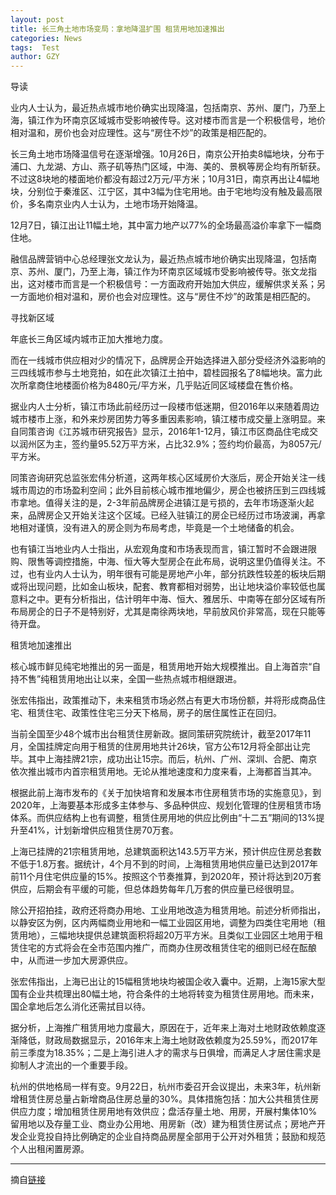 ```yaml
---
layout: post
title: 长三角土地市场变局：拿地降温扩围 租赁用地加速推出
categories: News
tags:  Test
author: GZY
---
```


导读

业内人士认为，最近热点城市地价确实出现降温，包括南京、苏州、厦门，乃至上海，镇江作为环南京区域城市受影响被传导。这对楼市而言是一个积极信号，地价相对温和，房价也会对应理性。这与“房住不炒”的政策是相匹配的。

长三角土地市场降温信号在逐渐增强。10月26日，南京公开拍卖8幅地块，分布于浦口、九龙湖、方山、燕子矶等热门区域，中海、美的、景枫等房企均有所斩获。不过这8块地的楼面地价都没有超过2万元/平方米；10月31日，南京再出让4幅地块，分别位于秦淮区、江宁区，其中3幅为住宅用地。由于宅地均没有触及最高限价，多名南京业内人士认为，土地市场开始降温。

12月7日，镇江出让11幅土地，其中富力地产以77%的全场最高溢价率拿下一幅商住地。

融信品牌营销中心总经理张文龙认为，最近热点城市地价确实出现降温，包括南京、苏州、厦门，乃至上海，镇江作为环南京区域城市受影响被传导。张文龙指出，这对楼市而言是一个积极信号：一方面政府开始加大供应，缓解供求关系；另一方面地价相对温和，房价也会对应理性。这与“房住不炒”的政策是相匹配的。

寻找新区域

年底长三角区域内城市正加大推地力度。

而在一线城市供应相对少的情况下，品牌房企开始选择进入部分受经济外溢影响的三四线城市参与土地竞拍，如在此次镇江土拍中，碧桂园报名了8幅地块。富力此次所拿商住地楼面价格为8480元/平方米，几乎贴近同区域楼盘在售价格。

据业内人士分析，镇江市场此前经历过一段楼市低迷期，但2016年以来随着周边城市楼市上涨，和外来炒房团势力等多重因素影响，镇江楼市成交量上涨明显。来自同策咨询《江苏城市研究报告》显示，2016年1-12月，镇江市区商品住宅成交以润州区为主，签约量95.52万平方米，占比32.9%；签约均价最高，为8057元/平方米。

同策咨询研究总监张宏伟分析道，这两年核心区域房价大涨后，房企开始关注一线城市周边的市场盈利空间；此外目前核心城市推地偏少，房企也被挤压到三四线城市拿地。值得关注的是，2-3年前品牌房企进镇江是亏损的，去年市场逐渐火起来，品牌房企又开始关注这个区域。已经入驻镇江的房企已经历过市场波澜，再拿地相对谨慎，没有进入的房企则为布局考虑，毕竟是一个土地储备的机会。

也有镇江当地业内人士指出，从宏观角度和市场表现而言，镇江暂时不会跟进限购、限售等调控措施，中海、恒大等大型房企在此布局，说明这里仍值得关注。不过，也有业内人士认为，明年很有可能是房地产小年，部分抗跌性较差的板块后期或将出现问题，比如金山板块，配套、教育都相对弱势，出让地块溢价率较低也属意料之中。更有分析指出，估计明年中海、恒大、雅居乐、中南等在部分区域有所布局房企的日子不是特别好，尤其是南徐两块地，早前放风价非常高，现在只能等待开盘。

租赁地加速推出

核心城市鲜见纯宅地推出的另一面是，租赁用地开始大规模推出。自上海首宗“自持不售”纯租赁用地出让以来，全国一些热点城市相继跟进。

张宏伟指出，政策推动下，未来租赁市场必然占有更大市场份额，并将形成商品住宅、租赁住宅、政策性住宅三分天下格局，房子的居住属性正在回归。

当前全国至少48个城市出台租赁住房新政。据同策研究院统计，截至2017年11月，全国挂牌定向用于租赁的住房用地共计26块，官方公布12月将全部出让完毕。其中上海挂牌21宗，成功出让15宗。而后，杭州、广州、深圳、合肥、南京依次推出城市内首宗租赁用地。无论从推地速度和力度来看，上海都首当其冲。

根据此前上海市发布的《关于加快培育和发展本市住房租赁市场的实施意见》，到2020年，上海要基本形成多主体参与、多品种供应、规划化管理的住房租赁市场体系。而供应结构上也有调整，租赁住房用地的供应比例由“十二五”期间的13%提升至41%，计划新增供应租赁住房70万套。

上海已挂牌的21宗租赁用地，总建筑面积达143.5万平方米，预计供应住房总套数不低于1.8万套。据统计，4个月不到的时间，上海租赁用地供应量已达到2017年前11个月住宅供应量的15%。按照这个节奏推算，到2020年，预计将达到20万套供应，后期会有平缓的可能，但总体趋势每年几万套的供应量已经很明显。

除公开招拍挂，政府还将商办用地、工业用地改造为租赁用地。前述分析师指出，以静安区为例，区内两幅商业用地和一幅工业园区用地，调整为四类住宅用地（租赁用地），三幅地块提供总建筑面积将超20万平方米。且类似工业园区土地用于租赁住宅的方式将会在全市范围内推广，而商办住房改租赁住宅的细则已经在酝酿中，从而进一步加大房源供应。

张宏伟指出，上海已出让的15幅租赁地块均被国企收入囊中。近期，上海15家大型国有企业共梳理出80幅土地，符合条件的土地将转变为租赁住房用地。而未来，国企拿地后怎么消化还需拭目以待。

据分析，上海推广租赁用地力度最大，原因在于，近年来上海对土地财政依赖度逐渐降低，财政局数据显示，2016年末上海土地财政依赖度为25.59%，而2017年前三季度为18.35%；二是上海引进人才的需求与日俱增，而满足人才居住需求是抑制人才流出的一个重要手段。

杭州的供地格局一样有变。9月22日，杭州市委召开会议提出，未来3年，杭州新增租赁住房总量占新增商品住房总量的30%。具体措施包括：加大公共租赁住房供应力度；增加租赁住房用地有效供应；盘活存量土地、用房，开展村集体10%留用地以及存量工业、商业办公用地、用房新（改）建为租赁住房试点；房地产开发企业竞投自持比例确定的企业自持商品房屋全部用于公开对外租赁；鼓励和规范个人出租闲置房源。

*****

摘自[链接](http://house.qq.com/a/20190131/003106.htm)